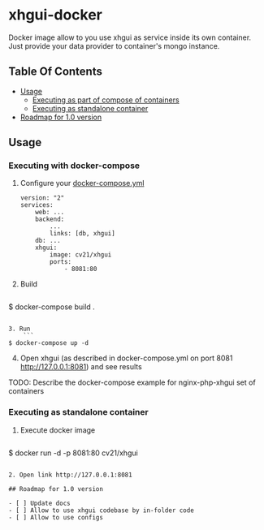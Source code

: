 # xhgui-docker

Docker image allow to you use xhgui as service inside its own container. 
Just provide your data provider to container's mongo instance.

## Table Of Contents
- [Usage](#usage)
    - [Executing as part of compose of containers](#executing-with-docker-compose)
    - [Executing as standalone container](#executing-as-standalone-container)
- [Roadmap for 1.0 version](#roadmap-for-1.0-version)

## Usage

### Executing with docker-compose

1. Configure your [docker-compose.yml](https://docs.docker.com/compose/compose-file/)

    ```
    version: "2"
    services:
        web: ...
        backend:
            ...
            links: [db, xhgui]
        db: ...
        xhgui:
            image: cv21/xhgui
            ports: 
                - 8081:80
    ```

2. Build
    ```
$ docker-compose build .
```

3. Run
    ```
$ docker-compose up -d
```

4. Open xhgui (as described in docker-compose.yml on port 8081 http://127.0.0.1:8081) and see results

TODO: Describe the docker-compose example for nginx-php-xhgui set of containers

### Executing as standalone container

1. Execute docker image
    ```
$ docker run -d -p 8081:80 cv21/xhgui
```

2. Open link http://127.0.0.1:8081

## Roadmap for 1.0 version

- [ ] Update docs
- [ ] Allow to use xhgui codebase by in-folder code
- [ ] Allow to use configs